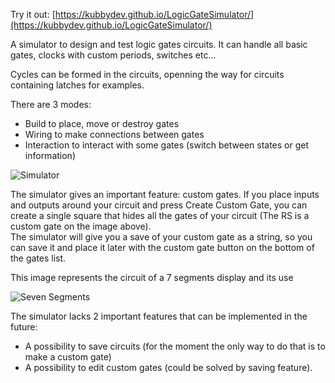 Try it out: [https://kubbydev.github.io/LogicGateSimulator/](https://kubbydev.github.io/LogicGateSimulator/)

A simulator to design and test logic gates circuits. It can handle all basic gates, clocks with custom periods, switches etc...  

Cycles can be formed in the circuits, openning the way for circuits containing latches for examples.  

There are 3 modes:  
- Build to place, move or destroy gates  
- Wiring to make connections between gates  
- Interaction to interact with some gates (switch between states or get information)

![Simulator](https://i.imgur.com/azMWKRQ.jpg)

The simulator gives an important feature: custom gates. If you place inputs and outputs around your circuit and press Create Custom Gate, you can create a single square that hides all the gates of your circuit (The RS is a custom gate on the image above).  
The simulator will give you a save of your custom gate as a string, so you can save it and place it later with the custom gate button on the bottom of the gates list.

This image represents the circuit of a 7 segments display and its use

![Seven Segments](https://i.imgur.com/nR4tC1C.png)

The simulator lacks 2 important features that can be implemented in the future:
- A possibility to save circuits (for the moment the only way to do that is to make a custom gate)
- A possibility to edit custom gates (could be solved by saving feature).